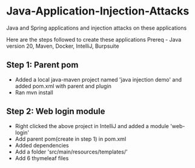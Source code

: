 # Java-Application-Injection-Attacks
Java and Spring applications and injection attacks on these applications

Here are the steps followed to create these applications
Prereq - Java version 20, Maven, Docker, IntelliJ, Burpsuite
## Step 1: Parent pom
- Added a local java-maven project named 'java injection demo' and added pom.xml with parent and plugin
- Ran mvn install

## Step 2: Web login module
- Right clicked the above project in IntelliJ and added a module 'web-login'
- Add parent pom(create in step 1) in pom.xml
- Added dependencies
- Add a folder 'src/main/resources/templates/'
- Add 6 thymeleaf files
